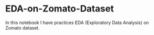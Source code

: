 # EDA-on-Zomato-Dataset
In this notebook I have practices EDA (Exploratory Data Analysis) on Zomato dataset.
